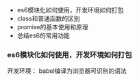 - es6模块化如何使用，开发环境如何打包
- class和普通函数的区别
- promise的基本使用和原理
- 总结es6的常用功能

### es6模块化如何使用，开发环境如何打包
开发环境： babel编译为浏览器可识别的语法